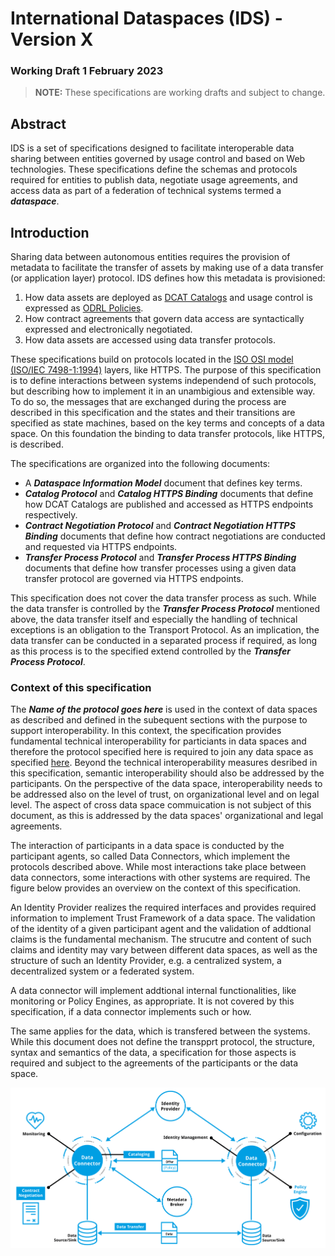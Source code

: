 # International Dataspaces (IDS) - Version X

### Working Draft 1 February 2023

> __NOTE:__ These specifications are working drafts and subject to change.

## Abstract

IDS is a set of specifications designed to facilitate interoperable data sharing between entities governed by usage control and based on Web technologies. These specifications
define the schemas and protocols required for entities to publish data, negotiate usage agreements, and access data as part of a federation of technical systems termed a
__*dataspace*__.

## Introduction

Sharing data between autonomous entities requires the provision of metadata to facilitate the transfer of assets by making use of a data transfer (or application layer) protocol.
IDS defines how this metadata is provisioned:

1. How data assets are deployed as [DCAT Catalogs](https://www.w3.org/TR/vocab-dcat-3/) and usage control is expressed as [ODRL Policies](https://www.w3.org/TR/odrl-model/).
2. How contract agreements that govern data access are syntactically expressed and electronically negotiated.
3. How data assets are accessed using data transfer protocols.

These specifications build on protocols located in the [ISO OSI   model (ISO/IEC 7498-1:1994)](https://www.iso.org/standard/20269.html) layers, like HTTPS.
The purpose of this specification is to define interactions between systems independend of such protocols, but describing how to implement it in an unambigious and extensible way.
To do so, the messages that are exchanged during the process are described in this specification and the states and their transitions are specified as state machines, based on the key terms and concepts of a data space.
On this foundation the binding to data transfer protocols, like HTTPS, is described.

The specifications are organized into the following documents:

* A __*Dataspace Information Model*__ document that defines key terms.
* __*Catalog Protocol*__ and __*Catalog HTTPS Binding*__ documents that define how DCAT Catalogs are published and accessed as HTTPS endpoints respectively.
* __*Contract Negotiation Protocol*__ and __*Contract Negotiation HTTPS Binding*__ documents that define how contract negotiations are conducted and requested via HTTPS endpoints.
* __*Transfer Process Protocol*__ and __*Transfer Process HTTPS Binding*__ documents that define how transfer processes using a given data transfer protocol are governed via HTTPS
  endpoints.

This specification does not cover the data transfer process as such.
While the data transfer is controlled by the __*Transfer Process Protocol*__ mentioned above, the data transfer itself and especially the handling of technical exceptions is an obligation to the Transport Protocol.
As an implication, the data transfer can be conducted in a separated process if required, as long as this process is to the specified extend controlled by the __*Transfer Process Protocol*__.

### Context of this specification

The __*Name of the protocol goes here*__ is used in the context of data spaces as described and defined in the subequent sections with the purpose to support interoperability.
In this context, the specification provides fundamental technical interoperability for particiants in data spaces and therefore the protocol specified here is required to join any data space as specified [here]().
Beyond the technical interoperability measures desribed in this specification, semantic interoperability should also be addressed by the participants. On the perspective of the data space, interoperability needs to be addressed also on the level of trust, on organizational level and on legal level.
The aspect of cross data space commuication is not subject of this document, as this is addressed by the data spaces' organizational and legal agreements.

The interaction of participants in a data space is conducted by the participant agents, so called Data Connectors, which implement the protocols described above.
While most interactions take place between data connectors, some interactions with other systems are required.
The figure below provides an overview on the context of this specification.

An Identity Provider realizes the required interfaces and provides required information to implement Trust Framework of a data space.
The validation of the identity of a given participant agent and the validation of addtional claims is the fundamental mechanism. The strucutre and content of such claims and identity may vary between different data spaces, as well as the structure of such an Identity Provider, e.g. a centralized system, a decentralized system or a federated system.

A data connector will implement addtional internal functionalities, like monitoring or Policy Engines, as appropriate. It is not covered by this specification, if a data connector implements such or how.

The same applies for the data, which is transfered between the systems. While this document does not define the transpprt protocol, the structure, syntax and semantics of the data, a specification for those aspects is required and subject to the agreements of the participants or the data space.

![Overview on protocol and context](./figures/ProtocolOverview.png)
